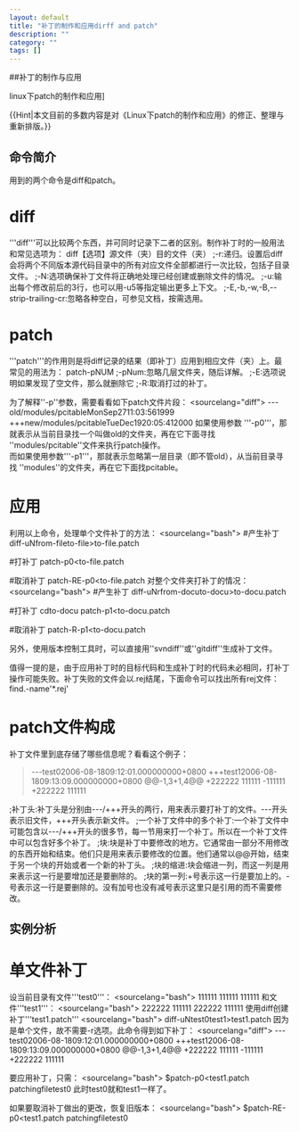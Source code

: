```yaml
---
layout: default
title: "补丁的制作和应用dirff and patch"
description: ""
category: ""
tags: []
---
```


##补丁的制作与应用

linux下patch的制作和应用]

{{Hint|本文目前的多数内容是对《Linux下patch的制作和应用》的修正、整理与重新排版。}}

## 命令简介
用到的两个命令是diff和patch。

diff
====
'''diff'''可以比较两个东西，并可同时记录下二者的区别。制作补丁时的一般用法和常见选项为：
diff【选项】源文件（夹）目的文件（夹）
;-r:递归。设置后diff会将两个不同版本源代码目录中的所有对应文件全部都进行一次比较，包括子目录文件。
;-N:选项确保补丁文件将正确地处理已经创建或删除文件的情况。
;-u:输出每个修改前后的3行，也可以用-u5等指定输出更多上下文。
;-E,-b,-w,-B,--strip-trailing-cr:忽略各种空白，可参见文档，按需选用。

patch
=====
'''patch'''的作用则是将diff记录的结果（即补丁）应用到相应文件（夹）上。最常见的用法为：
patch-pNUM<patchfile>
;-pNum:忽略几层文件夹，随后详解。
;-E:选项说明如果发现了空文件，那么就删除它
;-R:取消打过的补丁。

为了解释''-p''参数，需要看看如下patch文件片段：
<sourcelang="diff">
---old/modules/pcitableMonSep2711:03:561999
+++new/modules/pcitableTueDec1920:05:412000
</source>
如果使用参数
'''-p0'''，那就表示从当前目录找一个叫做old的文件夹，再在它下面寻找
''modules/pcitable''文件来执行patch操作。<br/>
而如果使用参数'''-p1'''，那就表示忽略第一层目录（即不管old），从当前目录寻找
''modules''的文件夹，再在它下面找pcitable。

应用
====
利用以上命令，处理单个文件补丁的方法：
<sourcelang="bash">
#产生补丁
diff-uNfrom-fileto-file>to-file.patch

#打补丁
patch-p0<to-file.patch

#取消补丁
patch-RE-p0<to-file.patch
</source>
对整个文件夹打补丁的情况：
<sourcelang="bash">
#产生补丁
diff-uNrfrom-docuto-docu>to-docu.patch

#打补丁
cdto-docu
patch-p1<to-docu.patch

#取消补丁
patch-R-p1<to-docu.patch
</source>

另外，使用版本控制工具时，可以直接用''svndiff''或''gitdiff''生成补丁文件。

值得一提的是，由于应用补丁时的目标代码和生成补丁时的代码未必相同，打补丁操作可能失败。补丁失败的文件会以.rej结尾，下面命令可以找出所有rej文件：
find.-name'*.rej'

patch文件构成
=============
补丁文件里到底存储了哪些信息呢？看看这个例子：

>
>---test02006-08-1809:12:01.000000000+0800
>+++test12006-08-1809:13:09.000000000+0800
>@@-1,3+1,4@@
>+222222
>111111
>-111111
>+222222
>111111
>

;补丁头:补丁头是分别由---/+++开头的两行，用来表示要打补丁的文件。---开头表示旧文件，+++开头表示新文件。
;一个补丁文件中的多个补丁:一个补丁文件中可能包含以---/+++开头的很多节，每一节用来打一个补丁。所以在一个补丁文件中可以包含好多个补丁。
;块:块是补丁中要修改的地方。它通常由一部分不用修改的东西开始和结束。他们只是用来表示要修改的位置。他们通常以@@开始，结束于另一个块的开始或者一个新的补丁头。
;块的缩进:块会缩进一列，而这一列是用来表示这一行是要增加还是要删除的。
;块的第一列:+号表示这一行是要加上的。-号表示这一行是要删除的。没有加号也没有减号表示这里只是引用的而不需要修改。

## 实例分析

单文件补丁
=========
设当前目录有文件'''test0'''：
<sourcelang="bash">
111111
111111
111111
</source>
和文件'''test1'''：
<sourcelang="bash">
222222
111111
222222
111111
</source>
使用diff创建补丁'''test1.patch'''
<sourcelang="bash">
diff-uNtest0test1>test1.patch
</source>
因为是单个文件，故不需要-r选项。此命令得到如下补丁：
<sourcelang="diff">
---test02006-08-1809:12:01.000000000+0800
+++test12006-08-1809:13:09.000000000+0800
@@-1,3+1,4@@
+222222
111111
-111111
+222222
111111
</source>

要应用补丁，只需：
<sourcelang="bash">
$patch-p0<test1.patch
patchingfiletest0
</source>
此时test0就和test1一样了。

如果要取消补丁做出的更改，恢复旧版本：
<sourcelang="bash">
$patch-RE-p0<test1.patch
patchingfiletest0
</source>

